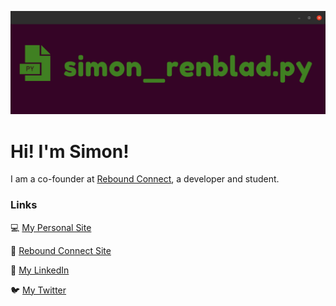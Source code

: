 ![](banner_large_new.png)

# Hi! I'm Simon!

I am a co-founder at [Rebound Connect](reboundconnect.github.io/site), a developer and student.

### Links

💻 [My Personal Site](simonrenblad.github.io/personal-site)

🏅 [Rebound Connect Site](reboundconnect.github.io/site)

💸 [My LinkedIn](https://www.linkedin.com/in/simon-renblad-code)

🐦 [My Twitter](https://twitter.com/simon_renblad)

